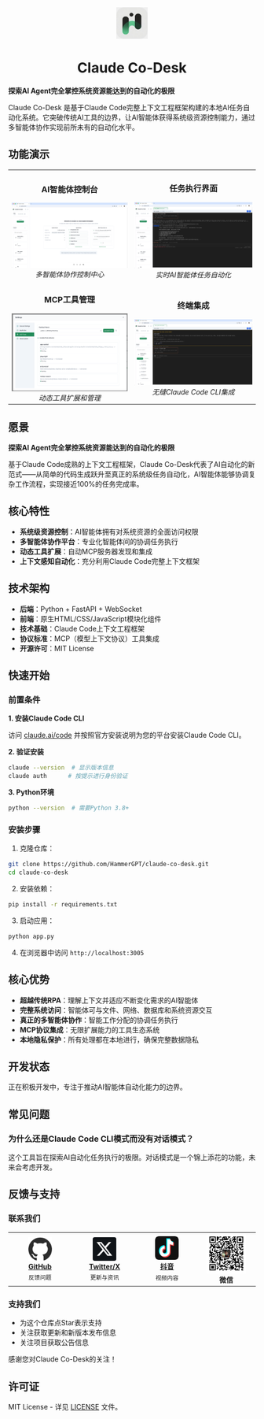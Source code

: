 <div align="center">
  <img src="static/assets/icons/system/app-icon-192.png" alt="Claude Co-Desk Logo" width="64" height="64">
  <h1>Claude Co-Desk</h1>
</div>

**探索AI Agent完全掌控系统资源能达到的自动化的极限**

Claude Co-Desk 是基于Claude Code完整上下文工程框架构建的本地AI任务自动化系统。它突破传统AI工具的边界，让AI智能体获得系统级资源控制能力，通过多智能体协作实现前所未有的自动化水平。

## 功能演示

<div align="center">
  
<table>
<tr>
<td align="center">
<h3>AI智能体控制台</h3>
<img src="docs/screenshots/main-dashboard.png" alt="AI智能体控制台" width="400">
<br>
<em>多智能体协作控制中心</em>
</td>
<td align="center">
<h3>任务执行界面</h3>
<img src="docs/screenshots/task-execution.png" alt="任务执行界面" width="400">
<br>
<em>实时AI智能体任务自动化</em>
</td>
</tr>
<tr>
<td align="center">
<h3>MCP工具管理</h3>
<img src="docs/screenshots/mcp-tools.png" alt="MCP工具管理" width="400">
<br>
<em>动态工具扩展和管理</em>
</td>
<td align="center">
<h3>终端集成</h3>
<img src="docs/screenshots/terminal-integration.png" alt="终端集成" width="400">
<br>
<em>无缝Claude Code CLI集成</em>
</td>
</tr>
</table>

</div>

## 愿景

**探索AI Agent完全掌控系统资源能达到的自动化的极限**

基于Claude Code成熟的上下文工程框架，Claude Co-Desk代表了AI自动化的新范式——从简单的代码生成跃升至真正的系统级任务自动化，AI智能体能够协调复杂工作流程，实现接近100%的任务完成率。

## 核心特性

- **系统级资源控制**：AI智能体拥有对系统资源的全面访问权限
- **多智能体协作平台**：专业化智能体间的协调任务执行
- **动态工具扩展**：自动MCP服务器发现和集成
- **上下文感知自动化**：充分利用Claude Code完整上下文框架

## 技术架构

- **后端**：Python + FastAPI + WebSocket
- **前端**：原生HTML/CSS/JavaScript模块化组件
- **技术基础**：Claude Code上下文工程框架
- **协议标准**：MCP（模型上下文协议）工具集成
- **开源许可**：MIT License

## 快速开始

### 前置条件

**1. 安装Claude Code CLI**

访问 [claude.ai/code](https://claude.ai/code) 并按照官方安装说明为您的平台安装Claude Code CLI。

**2. 验证安装**
```bash
claude --version  # 显示版本信息
claude auth      # 按提示进行身份验证
```

**3. Python环境**
```bash
python --version  # 需要Python 3.8+
```

### 安装步骤

1. 克隆仓库：
```bash
git clone https://github.com/HammerGPT/claude-co-desk.git
cd claude-co-desk
```

2. 安装依赖：
```bash
pip install -r requirements.txt
```

3. 启动应用：
```bash
python app.py
```

4. 在浏览器中访问 `http://localhost:3005`

## 核心优势

- **超越传统RPA**：理解上下文并适应不断变化需求的AI智能体
- **完整系统访问**：智能体可与文件、网络、数据库和系统资源交互
- **真正的多智能体协作**：智能工作分配的协调任务执行
- **MCP协议集成**：无限扩展能力的工具生态系统
- **本地隐私保护**：所有处理都在本地进行，确保完整数据隐私

## 开发状态

正在积极开发中，专注于推动AI智能体自动化能力的边界。

## 常见问题

### 为什么还是Claude Code CLI模式而没有对话模式？
这个工具旨在探索AI自动化任务执行的极限。对话模式是一个锦上添花的功能，未来会考虑开发。

## 反馈与支持

### 联系我们

<div align="center">

<table>
<tr>
<td align="center" width="140">
<img src="./static/assets/icons/social/github-color.png" width="48" height="48" alt="GitHub"><br>
<strong><a href="https://github.com/HammerGPT/claude-co-desk">GitHub</a></strong><br>
<sub>反馈问题</sub>
</td>
<td align="center" width="140">
<img src="./static/assets/icons/social/twitter-color.png" width="48" height="48" alt="Twitter"><br>
<strong><a href="https://x.com/GptHammer3309">Twitter/X</a></strong><br>
<sub>更新与资讯</sub>
</td>
<td align="center" width="140">
<img src="./static/assets/icons/social/douyin-color.png" width="48" height="48" alt="Douyin"><br>
<strong><a href="https://www.douyin.com/user/MS4wLjABAAAA3b9nQ5Ow1s0mOTERBjmQyVn0-WCvyT_FAK_LdMyVQuY">抖音</a></strong><br>
<sub>视频内容</sub>
</td>
<td align="center" width="140">
<img src="./static/assets/icons/social/wechat_qrcode.jpg" width="80" height="80" alt="WeChat"><br>
<strong>微信</strong><br>
</td>
</tr>
</table>

</div>

### 支持我们
- 为这个仓库点Star表示支持
- 关注获取更新和新版本发布信息
- 关注项目获取公告信息

感谢您对Claude Co-Desk的关注！

## 许可证

MIT License - 详见 [LICENSE](LICENSE) 文件。
